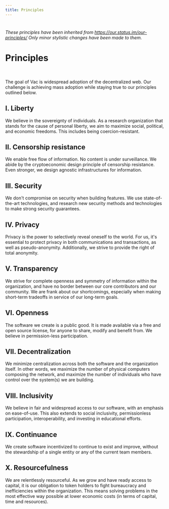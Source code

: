 ```yaml
---
title: Principles
---
```


# 

*These principles have been inherited from https://our.status.im/our-principles/
Only minor stylistic changes have been made to them.*

# Principles
<br/>

The goal of Vac is widespread adoption of the decentralized web.
Our challenge is achieving mass adoption while staying true to our principles outlined below.

## I. Liberty

We believe in the sovereignty of individuals.
As a research organization that stands for the cause of personal liberty,
we aim to maximize social, political, and economic freedoms.
This includes being coercion-resistant.

## II. Censorship resistance

We enable free flow of information.
No content is under surveillance.
We abide by the cryptoeconomic design principle of censorship resistance.
Even stronger, we design agnostic infrastructures for information.

## III. Security

We don't compromise on security when building features.
We use state-of-the-art technologies,
and research new security methods and technologies to make strong security guarantees.

## IV. Privacy

Privacy is the power to selectively reveal oneself to the world.
For us, it's essential to protect privacy in both communications and transactions,
as well as pseudo-anonymity.
Additionally, we strive to provide the right of total anonymity.

## V. Transparency

We strive for complete openness and symmetry of information within the organization,
and have no border between our core contributors and our community.
We are frank about our shortcomings,
especially when making short-term tradeoffs in service of our long-term goals.

## VI. Openness

The software we create is a public good.
It is made available via a free and open source license,
for anyone to share, modify and benefit from.
We believe in permission-less participation.

## VII. Decentralization

We minimize centralization across both the software and the organization itself.
In other words, we maximize the number of physical computers composing the network,
and maximize the number of individuals who have control over the system(s) we are building.

## VIII. Inclusivity

We believe in fair and widespread access to our software, with an emphasis on ease-of-use.
This also extends to social inclusivity, permissionless participation, interoperability,
and investing in educational efforts.

## IX. Continuance

We create software incentivized to continue to exist and improve,
without the stewardship of a single entity or any of the current team members.

## X. Resourcefulness

We are relentlessly resourceful.
As we grow and have ready access to capital,
it is our obligation to token holders to fight bureaucracy and inefficiencies within the organization.
This means solving problems in the most effective way possible at lower economic costs
(in terms of capital, time and resources).
